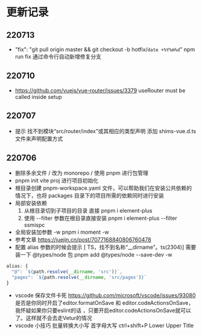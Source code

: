 # 更新记录
## 220713
- "fix": "git pull origin master && git checkout -b hotfix/`date +%Y%m%d`"
  npm run fix 通过命令行自动新增修复分支

## 220710
- https://github.com/vuejs/vue-router/issues/3379
  useRouter must be called inside setup
## 220707
- 提示 找不到模块“src/router/index”或其相应的类型声明 
  添加 shims-vue.d.ts 文件来声明配置方式
## 220706
- 删除多余文件 / 改为 monorepo / 使用 pnpm 进行包管理
- pnpm init vite proj 进行项目初始化
- 根目录创建 pnpm-workspace.yaml 文件，可以帮助我们在安装公共依赖的情况下，也将 packages 目录下的项目所需的依赖同时进行安装
- 局部安装依赖
  1. 从根目录切到子项目的目录 直接 pnpm i element-plus
  2. 使用 --filter 参数在根目录直接安装 pnpm i element-plus --filter ssmispc
- 全局安装加参数 -w  pnpm i moment -w
- 参考文章 https://juejin.cn/post/7077168840806760478
- 配置 alias 参数的时候会提示 [ TS，找不到名称“__dirname”。ts(2304)]
  需要装一下 @types/node 包 
  pnpm add @types/node --save-dev -w
```js
alias: {
  "@": `${path.resolve(__dirname, 'src')}`,
  "pages": `${path.resolve(__dirname, 'src/pages')}`
}
``` 
- vscode 保存文件卡死 
  https://github.com/microsoft/vscode/issues/93080
  是否是你同时开启了editor.formatOnSave 和 editor.codeActionsOnSave， 我怀疑如果你只要eslint的话 ，只要开启editor.codeActionsOnSave就可以了。这样就不会去走Vetur的情况
- vscode 小技巧 批量转换大小写 首字母大写
  ctrl+shift+P  Lower Upper Title
